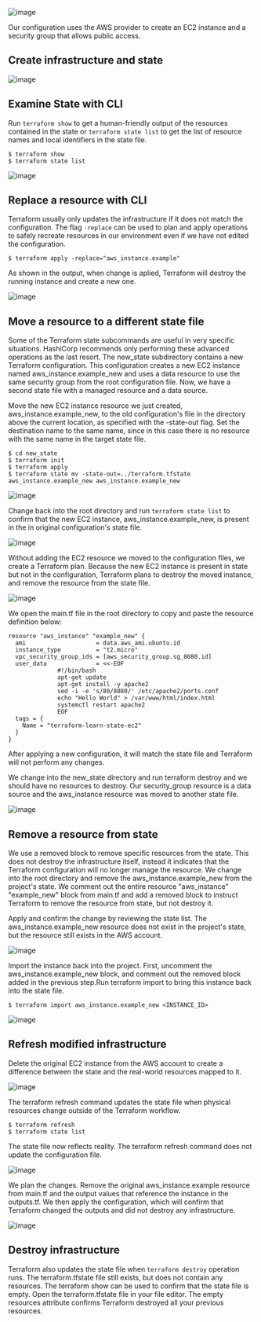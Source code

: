 ![image](https://github.com/ZCHAnalytics/terraform-modules/assets/146954022/059c54f2-5e38-40eb-a414-c0b80ded7476)

Our configuration uses the AWS provider to create an EC2 instance and a security group that allows public access.

## Create infrastructure and state

![image](https://github.com/ZCHAnalytics/terraform-modules/assets/146954022/dc585add-b939-456b-8548-7d6045e53d91)

## Examine State with CLI
Run `terraform show` to get a human-friendly output of the resources contained in the state or `terraform state list` to get the list of resource names and local identifiers in the state file.
```hcl
$ terraform show
$ terraform state list
```
![image](https://github.com/ZCHAnalytics/terraform-modules/assets/146954022/214fabb2-deb5-4842-964e-ea9c4400b25b)

## Replace a resource with CLI
Terraform usually only updates the infrastructure if it does not match the configuration. The flag `-replace` can be used to plan and apply operations to safely recreate resources in our environment even if we have not edited the configuration. 
```hcl
$ terraform apply -replace="aws_instance.example"
```
As shown in the output, when change is aplied, Terraform will destroy the running instance and create a new one.

![image](https://github.com/ZCHAnalytics/terraform-modules/assets/146954022/ef7e5495-e5fb-4f78-9150-e8c6165056bc)

## Move a resource to a different state file
Some of the Terraform state subcommands are useful in very specific situations. HashiCorp recommends only performing these advanced operations as the last resort.
The new_state subdirectory contains a new Terraform configuration. This configuration creates a new EC2 instance named aws_instance.example_new and uses a data resource to use the same security group from the root configuration file. 
Now, we have a second state file with a managed resource and a data source.

Move the new EC2 instance resource we just created, aws_instance.example_new, to the old configuration's file in the directory above the current location, as specified with the -state-out flag. Set the destination name to the same name, since in this case there is no resource with the same name in the target state file.
```hcl
$ cd new_state
$ terraform init
$ terraform apply
$ terraform state mv -state-out=../terraform.tfstate aws_instance.example_new aws_instance.example_new
```
![image](https://github.com/ZCHAnalytics/terraform-modules/assets/146954022/72d6b971-0ca8-49f2-a3e2-cbba80ce7642)

Change back into the root directory and run `terraform state list` to confirm that the new EC2 instance, aws_instance.example_new, is present in the in original configuration's state file.

![image](https://github.com/ZCHAnalytics/terraform-modules/assets/146954022/74638a62-ddd0-4c8e-ac81-52bf2f432fc8)

Without adding the EC2 resource we moved to the configuration files, we create a Terraform plan. Because the new EC2 instance is present in state but not in the configuration, Terraform plans to destroy the moved instance, and remove the resource from the state file.

![image](https://github.com/ZCHAnalytics/terraform-modules/assets/146954022/20808ad9-e975-497f-aa04-b19fdb58cc75)

We open the main.tf file in the root directory to copy and paste the resource definition below:
```hcl
resource "aws_instance" "example_new" {
  ami                    = data.aws_ami.ubuntu.id
  instance_type          = "t2.micro"
  vpc_security_group_ids = [aws_security_group.sg_8080.id]
  user_data              = <<-EOF
              #!/bin/bash
              apt-get update
              apt-get install -y apache2
              sed -i -e 's/80/8080/' /etc/apache2/ports.conf
              echo "Hello World" > /var/www/html/index.html
              systemctl restart apache2
              EOF
  tags = {
    Name = "terraform-learn-state-ec2"
  }
}
```
After applying a new configuration, it will match the state file and Terraform will not perform any changes.

We change into the new_state directory and run terraform destroy and we should have no resources to destroy. 
Our security_group resource is a data source and the aws_instance resource was moved to another state file. 

![image](https://github.com/ZCHAnalytics/terraform-modules/assets/146954022/97c9ab88-e874-475d-9096-571fff60fd7f)

## Remove a resource from state
We use a removed block to remove specific resources from the state. This does not destroy the infrastructure itself, instead it indicates that the Terraform configuration will no longer manage the resource.
We change into the root directory and remove the aws_instance.example_new from the project's state. We comment out the entire resource "aws_instance" "example_new" block from main.tf and add a removed block to instruct Terraform to remove the resource from state, but not destroy it.

Apply and confirm the change by reviewing the state list. The aws_instance.example_new resource does not exist in the project's state, but the resource still exists in the AWS account.

![image](https://github.com/ZCHAnalytics/terraform-modules/assets/146954022/6a506ad2-ef26-44d2-a78d-40180b67512f)

Import the instance back into the project. First, uncomment the aws_instance.example_new block, and comment out the removed block added in the previous step.Run terraform import to bring this instance back into the state file. 
```hcl
$ terraform import aws_instance.example_new <INSTANCE_ID>
```
![image](https://github.com/ZCHAnalytics/terraform-modules/assets/146954022/0ecd8a89-b06e-43df-93ef-e6783e10e2e3)

## Refresh modified infrastructure
Delete the original EC2 instance from the AWS account to create a difference between the state and the real-world resources mapped to it. 

![image](https://github.com/ZCHAnalytics/terraform-modules/assets/146954022/790e365c-d321-40c7-8103-acc585b5dc26)

The terraform refresh command updates the state file when physical resources change outside of the Terraform workflow. 
```hcl
$ terraform refresh
$ terraform state list
```
The state file now reflects reality. The terraform refresh command does not update the configuration file. 

![image](https://github.com/ZCHAnalytics/terraform-modules/assets/146954022/13ce8e19-e795-4952-bd3c-42ffb7797986)

We plan the changes. Remove the original aws_instance.example resource from main.tf and the output values that reference the instance in the outputs.tf. 
We then apply the configuration, which will confirm that Terraform changed the outputs and did not destroy any infrastructure.

![image](https://github.com/ZCHAnalytics/terraform-modules/assets/146954022/9c53e979-ecc4-4060-b710-77c3ed7d0d72)

## Destroy infrastructure
Terraform also updates the state file when `terraform destroy` operation runs.
The terraform.tfstate file still exists, but does not contain any resources. The terraform show can be used to confirm that the state file is empty. 
Open the terraform.tfstate file in your file editor. The empty resources attribute confirms Terraform destroyed all your previous resources.
